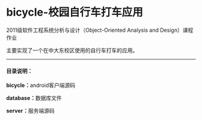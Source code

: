 bicycle-校园自行车打车应用
=======

<p>2011级软件工程系统分析与设计（Object-Oriented Analysis and Design）课程作业</p>
<p>主要实现了一个在中大东校区使用的自行车打车的应用。</p>
<hr/>
<h4>目录说明：</h4>
<p><b>bicycle：</b>android客户端源码</P>
<p><b>database：</b>数据库文件</P>
<p><b>server：</b>服务端源码</P>
